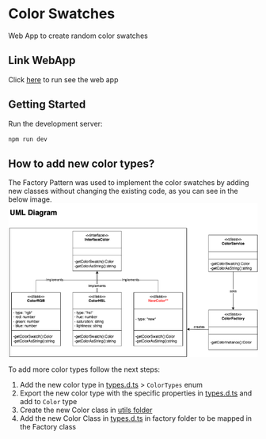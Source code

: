 # Color Swatches

Web App to create random color swatches

## Link WebApp
Click [here](https://color-swatches-luis.herokuapp.com/) to run see the web app

## Getting Started

Run the development server:

```bash
npm run dev
```

## How to add new color types?

The Factory Pattern was used to implement the color swatches by adding new classes without changing the existing code, as you can see in the below image.
![image info](/diagrams/uml-diagram.png)

To add more color types follow the next steps:
1. Add the new color type in [types.d.ts](types.d.ts) > `ColorTypes` enum 
2. Export the new color type with the specific properties in [types.d.ts](types.d.ts) and add to `Color` type
3. Create the new Color class in [utils folder](/src/utils/factory)
4. Add the new Color Class in [types.d.ts](/src/utils/factory/types.d.ts) in factory folder to be mapped in the Factory class 
